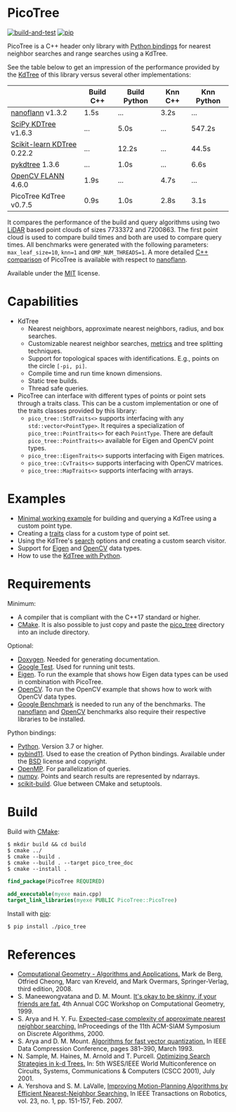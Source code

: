 # PicoTree

[![build-and-test](https://github.com/Jaybro/pico_tree/workflows/build-and-test/badge.svg)](https://github.com/Jaybro/pico_tree/actions?query=workflow%3Abuild-and-test) [![pip](https://github.com/Jaybro/pico_tree/workflows/pip/badge.svg)](https://github.com/Jaybro/pico_tree/actions?query=workflow%3Apip)

PicoTree is a C++ header only library with [Python bindings](https://github.com/pybind/pybind11) for nearest neighbor searches and range searches using a KdTree.

See the table below to get an impression of the performance provided by the [KdTree](https://en.wikipedia.org/wiki/K-d_tree) of this library versus several other implementations:

|                                     | Build C++ | Build Python  | Knn C++    | Knn Python  |
| ----------------------------------- | --------- | ------------- | ---------- | ----------- |
| [nanoflann][nano] v1.3.2            | 1.5s      | ...           | 3.2s       | ...         |
| [SciPy KDTree][spkd] v1.6.3         | ...       | 5.0s          | ...        | 547.2s      |
| [Scikit-learn KDTree][skkd] 0.22.2  | ...       | 12.2s         | ...        | 44.5s       |
| [pykdtree][pykd] 1.3.6              | ...       | 1.0s          | ...        | 6.6s        |
| [OpenCV FLANN][cvfn] 4.6.0          | 1.9s      | ...           | 4.7s       | ...         |
| PicoTree KdTree v0.7.5              | 0.9s      | 1.0s          | 2.8s       | 3.1s        |

It compares the performance of the build and query algorithms using two [LiDAR](./docs/benchmark.md) based point clouds of sizes 7733372 and 7200863. The first point cloud is used to compare build times and both are used to compare query times. All benchmarks were generated with the following parameters: `max_leaf_size=10`, `knn=1` and `OMP_NUM_THREADS=1`. A more detailed [C++ comparison](./docs/benchmark.md) of PicoTree is available with respect to [nanoflann][nano].

[nano]: https://github.com/jlblancoc/nanoflann
[spkd]: https://docs.scipy.org/doc/scipy/reference/generated/scipy.spatial.KDTree.html
[skkd]: https://scikit-learn.org/stable/modules/generated/sklearn.neighbors.KDTree.html
[pykd]: https://github.com/storpipfugl/pykdtree
[cvfn]: https://github.com/opencv/opencv

Available under the [MIT](https://en.wikipedia.org/wiki/MIT_License) license.

# Capabilities

* KdTree
  * Nearest neighbors, approximate nearest neighbors, radius, and box searches.
  * Customizable nearest neighbor searches, [metrics](https://en.wikipedia.org/wiki/Metric_(mathematics)) and tree splitting techniques.
  * Support for topological spaces with identifications. E.g., points on the circle `[-pi, pi]`.
  * Compile time and run time known dimensions.
  * Static tree builds.
  * Thread safe queries.
* PicoTree can interface with different types of points or point sets through a traits class. This can be a custom implementation or one of the traits classes provided by this library:
  * `pico_tree::StdTraits<>` supports interfacing with any `std::vector<PointType>`. It requires a specialization of `pico_tree::PointTraits<>` for each `PointType`. There are default `pico_tree::PointTraits<>` available for Eigen and OpenCV point types.
  * `pico_tree::EigenTraits<>` supports interfacing with Eigen matrices.
  * `pico_tree::CvTraits<>` supports interfacing with OpenCV matrices.
  * `pico_tree::MapTraits<>` supports interfacing with arrays.

# Examples

* [Minimal working example](./examples/kd_tree/kd_tree_point_traits.cpp) for building and querying a KdTree using a custom point type.
* Creating a [traits](./examples/kd_tree/kd_tree_traits.cpp) class for a custom type of point set.
* Using the KdTree's [search](./examples/kd_tree/kd_tree_search.cpp) options and creating a custom search visitor.
* Support for [Eigen](./examples/eigen/eigen.cpp) and [OpenCV](./examples/opencv/opencv.cpp) data types.
* How to use the [KdTree with Python](./examples/python/kd_tree.py).

# Requirements

Minimum:

* A compiler that is compliant with the C++17 standard or higher.
* [CMake](https://cmake.org/). It is also possible to just copy and paste the [pico_tree](./src/pico_tree/) directory into an include directory.

Optional:

* [Doxygen](https://www.doxygen.nl). Needed for generating documentation.
* [Google Test](https://github.com/google/googletest). Used for running unit tests.
* [Eigen](http://eigen.tuxfamily.org). To run the example that shows how Eigen data types can be used in combination with PicoTree.
* [OpenCV](https://opencv.org/). To run the OpenCV example that shows how to work with OpenCV data types.
* [Google Benchmark](https://github.com/google/benchmark) is needed to run any of the benchmarks. The [nanoflann](https://github.com/jlblancoc/nanoflann) and [OpenCV](https://opencv.org/) benchmarks also require their respective libraries to be installed.

Python bindings:
* [Python](https://www.python.org/). Version 3.7 or higher.
* [pybind11](https://github.com/pybind/pybind11). Used to ease the creation of Python bindings. Available under the [BSD](https://github.com/pybind/pybind11/blob/master/LICENSE) license and copyright.
* [OpenMP](https://www.openmp.org/). For parallelization of queries.
* [numpy](https://numpy.org/). Points and search results are represented by ndarrays.
* [scikit-build](https://scikit-build.readthedocs.io/). Glue between CMake and setuptools.

# Build

Build with [CMake](https://cmake.org/):

```console
$ mkdir build && cd build
$ cmake ../
$ cmake --build .
$ cmake --build . --target pico_tree_doc
$ cmake --install .
```

```cmake
find_package(PicoTree REQUIRED)

add_executable(myexe main.cpp)
target_link_libraries(myexe PUBLIC PicoTree::PicoTree)
```

Install with [pip](https://pypi.org/project/pip/):

```console
$ pip install ./pico_tree
```

# References

* [Computational Geometry - Algorithms and Applications.](https://www.springer.com/gp/book/9783540779735) Mark de Berg, Otfried Cheong, Marc van Kreveld, and Mark Overmars, Springer-Verlag, third edition, 2008.
* S. Maneewongvatana and D. M. Mount. [It's okay to be skinny, if your friends are fat.](http://www.cs.umd.edu/~mount/Papers/cgc99-smpack.pdf) 4th Annual CGC Workshop on Computational Geometry, 1999.
* S. Arya and H. Y. Fu. [Expected-case complexity of approximate nearest neighbor searching.](https://www.cse.ust.hk/faculty/arya/pub/exp.pdf) InProceedings of the 11th ACM-SIAM Symposium on Discrete Algorithms, 2000.
* S. Arya and D. M. Mount. [Algorithms for fast vector quantization.](https://www.cs.umd.edu/~mount/Papers/DCC.pdf) In IEEE Data Compression Conference, pages 381–390, March 1993.
* N. Sample, M. Haines, M. Arnold and T. Purcell. [Optimizing Search Strategies in k-d Trees.](http://infolab.stanford.edu/~nsample/pubs/samplehaines.pdf) In: 5th WSES/IEEE World Multiconference on Circuits, Systems, Communications & Computers (CSCC 2001), July 2001.
* A. Yershova and S. M. LaValle, [Improving Motion-Planning Algorithms by Efficient Nearest-Neighbor Searching.](http://msl.cs.uiuc.edu/~lavalle/papers/YerLav06.pdf) In IEEE Transactions on Robotics, vol. 23, no. 1, pp. 151-157, Feb. 2007.
